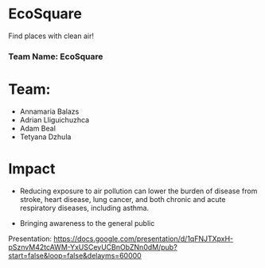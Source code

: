 # EcoSquare
Find places with clean air!

### Team Name: EcoSquare

# Team:
* Annamaria Balazs
* Adrian Lliguichuzhca
* Adam Beal
* Tetyana Dzhula


# Impact
- Reducing exposure to air pollution can lower the burden of disease from stroke, heart disease, lung cancer, and both chronic and acute respiratory diseases, including asthma.

- Bringing awareness to the general public

Presentation:
https://docs.google.com/presentation/d/1qFNJTXpxH-pSznvM42tcAWM-YxUSCeyUCBnObZNn0dM/pub?start=false&loop=false&delayms=60000


